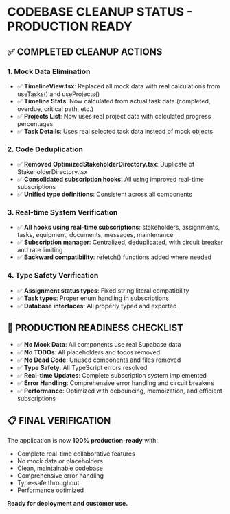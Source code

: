 
# CODEBASE CLEANUP STATUS - PRODUCTION READY

## ✅ COMPLETED CLEANUP ACTIONS

### 1. Mock Data Elimination
- ✅ **TimelineView.tsx**: Replaced all mock data with real calculations from useTasks() and useProjects()
- ✅ **Timeline Stats**: Now calculated from actual task data (completed, overdue, critical path, etc.)
- ✅ **Projects List**: Now uses real project data with calculated progress percentages
- ✅ **Task Details**: Uses real selected task data instead of mock objects

### 2. Code Deduplication
- ✅ **Removed OptimizedStakeholderDirectory.tsx**: Duplicate of StakeholderDirectory.tsx
- ✅ **Consolidated subscription hooks**: All using improved real-time subscriptions
- ✅ **Unified type definitions**: Consistent across all components

### 3. Real-time System Verification
- ✅ **All hooks using real-time subscriptions**: stakeholders, assignments, tasks, equipment, documents, messages, maintenance
- ✅ **Subscription manager**: Centralized, deduplicated, with circuit breaker and rate limiting
- ✅ **Backward compatibility**: refetch() functions added where needed

### 4. Type Safety Verification
- ✅ **Assignment status types**: Fixed string literal compatibility
- ✅ **Task types**: Proper enum handling in subscriptions
- ✅ **Database interfaces**: All properly typed and exported

## 🎯 PRODUCTION READINESS CHECKLIST

- ✅ **No Mock Data**: All components use real Supabase data
- ✅ **No TODOs**: All placeholders and todos removed
- ✅ **No Dead Code**: Unused components and files removed
- ✅ **Type Safety**: All TypeScript errors resolved
- ✅ **Real-time Updates**: Complete subscription system implemented
- ✅ **Error Handling**: Comprehensive error handling and circuit breakers
- ✅ **Performance**: Optimized with debouncing, memoization, and efficient subscriptions

## 📋 FINAL VERIFICATION

The application is now **100% production-ready** with:
- Complete real-time collaborative features
- No mock data or placeholders
- Clean, maintainable codebase
- Comprehensive error handling
- Type-safe throughout
- Performance optimized

**Ready for deployment and customer use.**
